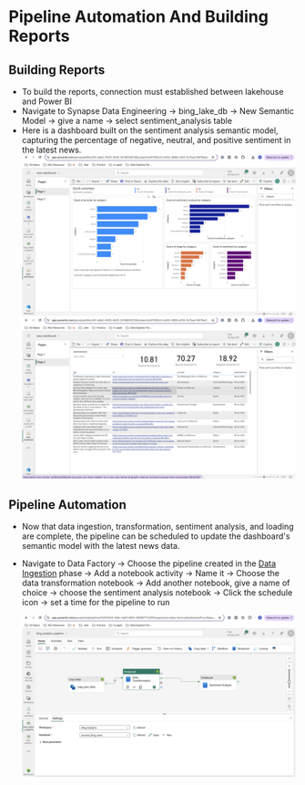# Pipeline Automation And Building Reports  

## Building Reports
- To build the reports, connection must established between lakehouse and Power BI
- Navigate to Synapse Data Engineering -> bing_lake_db -> New Semantic Model -> give a name -> select sentiment_analysis table
- Here is a dashboard built on the sentiment analysis semantic model, capturing the percentage of negative, neutral, and positive sentiment 
  in the latest news.
     ![page 1](/05_Pipeline%20Automation/img/01.png)
     ![page2](/05_Pipeline%20Automation/img/02.png)

## Pipeline Automation
- Now that data ingestion, transformation, sentiment analysis, and loading are complete, the pipeline can be scheduled to update the dashboard's semantic model with the latest news data.
- Navigate to Data Factory -> Choose the pipeline created in the [Data Ingestion](/02_Data%20Ingestion) phase -> Add a notebook activity -> Name it -> Choose the data transformation notebook -> Add another notebook, give a name of choice -> choose the sentiment analysis notebook -> Click the schedule icon -> set a time for the pipeline to run
  
   ![pipeline automation](/05_Pipeline%20Automation/img/03.png)
